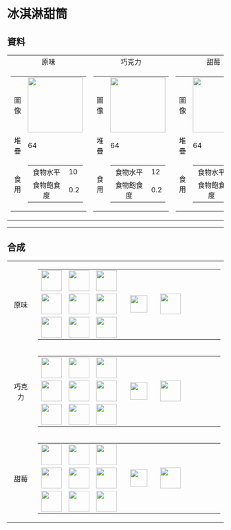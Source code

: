 # 冰淇淋甜筒

## 資料
<table>
    <tr>
        <td align="center">原味</td>
        <td align="center">巧克力</td>
        <td align="center">甜莓</td>
    </tr>
    <tr>
        <td>
            <table>
                <tr><td align="end">圖像</td><td><img src="https://i.imgur.com/ARtw2Tg.png" width="128"/></td></tr>
                <tr><td align="end">堆疊</td><td>64</td></tr>
                <tr>
                    <td align="end">食用</td>
                    <td>
                        <table>
                            <tr><td align="center">食物水平</td><td align="start">10</td></tr>
                            <tr><td align="center">食物飽食度</td><td align="start">0.2</td></tr>
                        </table>
                    </td>
                </tr>
            </table>
        </td>
        <td>
            <table>
                <tr><td align="end">圖像</td><td><img src="https://i.imgur.com/x6kVTMg.png" width="128"/></td></tr>
                <tr><td align="end">堆疊</td><td>64</td></tr>
                <tr>
                    <td align="end">食用</td>
                    <td>
                        <table>
                            <tr><td align="center">食物水平</td><td align="start">12</td></tr>
                            <tr><td align="center">食物飽食度</td><td align="start">0.2</td></tr>
                        </table>
                    </td>
                </tr>
            </table>
        </td>
        <td>
            <table>
                <tr><td align="end">圖像</td><td><img src="https://i.imgur.com/vBF6NFM.png" width="128"/></td></tr>
                <tr><td align="end">堆疊</td><td>64</td></tr>
                <tr>
                    <td align="end">食用</td>
                    <td>
                        <table>
                            <tr><td align="center">食物水平</td><td align="start">11</td></tr>
                            <tr><td align="center">食物飽食度</td><td align="start">0.2</td></tr>
                        </table>
                    </td>
                </tr>
            </table>
        </td>
    </tr>
</table>

---

## 合成
<table>
    <tr>
        <td align="center">原味</td>
        <td>
            <table>
                <tr><td><img src="https://i.imgur.com/KgS5h2t.png" width="48"/></td><td><img src="https://i.imgur.com/KgS5h2t.png" width="48"/></td><td><img src="https://i.imgur.com/KgS5h2t.png" width="48"/></td><td colspan="3"></td></tr>
                <tr><td><img src="https://i.imgur.com/kKV6nDy.png" width="48"/></td><td><img src="https://i.imgur.com/K971eZe.png" width="48"/></td><td><img src="https://i.imgur.com/kKV6nDy.png" width="48"/></td><td width="70" align="center"><img src="https://i.imgur.com/VE0KqIE.png" width="40"/></td><td><img src="https://i.imgur.com/ARtw2Tg.png" width="48"/></td><td width="70"></td></tr>
                <tr><td><img src="https://i.imgur.com/wl43BjZ.png" width="48"/></td><td><img src="https://i.imgur.com/kKV6nDy.png" width="48"/></td><td><img src="https://i.imgur.com/wl43BjZ.png" width="48"/></td><td colspan="3"></td></tr>
            </table>
        </td>
    </tr>
    <tr>
        <td align="center">巧克力</td>
        <td>
            <table>
                <tr><td><img src="https://i.imgur.com/KgS5h2t.png" width="48"/></td><td><img src="https://i.imgur.com/KgS5h2t.png" width="48"/></td><td><img src="https://i.imgur.com/KgS5h2t.png" width="48"/></td><td colspan="3"></td></tr>
                <tr><td><img src="https://i.imgur.com/kKV6nDy.png" width="48"/></td><td><img src="https://i.imgur.com/j8F7WrL.png" width="48"/></td><td><img src="https://i.imgur.com/kKV6nDy.png" width="48"/></td><td width="70" align="center"><img src="https://i.imgur.com/VE0KqIE.png" width="40"/></td><td><img src="https://i.imgur.com/x6kVTMg.png" width="48"/></td><td width="70"></td></tr>
                <tr><td><img src="https://i.imgur.com/wl43BjZ.png" width="48"/></td><td><img src="https://i.imgur.com/kKV6nDy.png" width="48"/></td><td><img src="https://i.imgur.com/wl43BjZ.png" width="48"/></td><td colspan="3"></td></tr>
            </table>
        </td>
    </tr>
    <tr>
        <td align="center">甜莓</td>
        <td>
            <table>
                <tr><td><img src="https://i.imgur.com/KgS5h2t.png" width="48"/></td><td><img src="https://i.imgur.com/KgS5h2t.png" width="48"/></td><td><img src="https://i.imgur.com/KgS5h2t.png" width="48"/></td><td colspan="3"></td></tr>
                <tr><td><img src="https://i.imgur.com/kKV6nDy.png" width="48"/></td><td><img src="https://i.imgur.com/KOwY1bL.png" width="48"/></td><td><img src="https://i.imgur.com/kKV6nDy.png" width="48"/></td><td width="70" align="center"><img src="https://i.imgur.com/VE0KqIE.png" width="40"/></td><td><img src="https://i.imgur.com/vBF6NFM.png" width="48"/></td><td width="70"></td></tr>
                <tr><td><img src="https://i.imgur.com/wl43BjZ.png" width="48"/></td><td><img src="https://i.imgur.com/kKV6nDy.png" width="48"/></td><td><img src="https://i.imgur.com/wl43BjZ.png" width="48"/></td><td colspan="3"></td></tr>
            </table>
        </td>
    </tr>
</table>